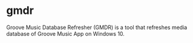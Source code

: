# gmdr
Groove Music Database Refresher (GMDR) is a tool that refreshes media database of Groove Music App on Windows 10.

